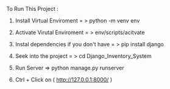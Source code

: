 To Run This Project : 
  1. Install Virtual Enviroment = > python -m venv env
  2. Activate Virutal Enviroment = > env/scripts/acitvate

  3. Instal dependencies if you don't have = > pip install django
  4. Seek into the project = > cd Django_Inventory_System
  5. Run Server => python manage.py runserver
  6. Ctrl + Click on ( http://127.0.0.1:8000/ )
